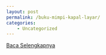 ```yaml
---
layout: post
permalink: /buku-mimpi-kapal-layar/
categories:
    - Uncategorized
---
```


[Baca Selengkapnya](/10)